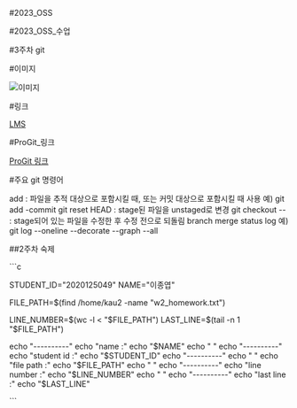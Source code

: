 #2023_OSS

#2023_OSS_수업

#3주차 git

#이미지

![이미지](https://github.com/nparkcourage/2023-kau-0504/blob/main/w3/2023_OSS/img/kau/kau.png)

#링크

[LMS](https://lms.kau.ac.kr/)

#ProGit_링크

[ProGit 링크](https://git-scm.com/book/ko/v2)

#주요 git 명령어

add : 파일을 추적 대상으로 포함시킬 때, 또는 커밋 대상으로 포함시킬 때 사용
   예) git add
-commit
git reset HEAD : stage된 파일을 unstaged로 변경
git checkout -- : stage되어 있는 파일을 수정한 후 수정 전으로 되돌림
branch
merge
status
log
   예) git log --oneline --decorate --graph --all

##2주차 숙제

\`\`\`c

STUDENT_ID="2020125049"
NAME="이종엽"

FILE_PATH=$(find /home/kau2 -name "w2_homework.txt")

LINE_NUMBER=$(wc -l < "$FILE_PATH")
LAST_LINE=$(tail -n 1 "$FILE_PATH")

echo "----------"
echo "name :"
echo "$NAME"
echo " "
echo "----------"
echo "student id :"
echo "$STUDENT_ID"
echo "----------"
echo " "
echo "file path :"
echo "$FILE_PATH"
echo " "
echo "----------"
echo "line number :"
echo "$LINE_NUMBER"
echo " "
echo "----------"
echo "last line :"
echo "$LAST_LINE"

\`\`\`




